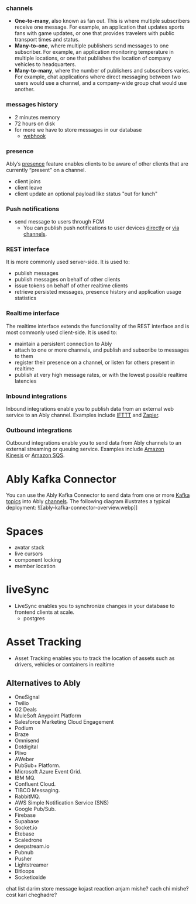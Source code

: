 ### channels
- **One-to-many**, also known as fan out. This is where multiple subscribers receive one message. For example, an application that updates sports fans with game updates, or one that provides travelers with public transport times and status.
- **Many-to-one**, where multiple publishers send messages to one subscriber. For example, an application monitoring temperature in multiple locations, or one that publishes the location of company vehicles to headquarters.
- **Many-to-many**, where the number of publishers and subscribers varies. For example, chat applications where direct messaging between two users would use a channel, and a company-wide group chat would use another.
### messages history
- 2 minutes memory
- 72 hours on disk
- for more we have to store messages in our database
	- [webhook](https://ably.com/docs/general/webhooks)
### presence
Ably’s [presence](https://ably.com/docs/presence-occupancy) feature enables clients to be aware of other clients that are currently “present” on a channel.
- client joins
- client leave
- client update an optional payload like status "out for lunch"

### Push notifications
 - send message to users through FCM
	 - You can publish push notifications to user devices [directly](https://ably.com/docs/push/publish#direct-publishing) or [via channels](https://ably.com/docs/push/publish#via-channels).
### REST interface
It is more commonly used server-side. It is used to:

- publish messages
- publish messages on behalf of other clients
- issue tokens on behalf of other realtime clients
- retrieve persisted messages, presence history and application usage statistics
### Realtime interface
The realtime interface extends the functionality of the REST interface and is most commonly used client-side. It is used to:

- maintain a persistent connection to Ably
- attach to one or more channels, and publish and subscribe to messages to them
- register their presence on a channel, or listen for others present in realtime
- publish at very high message rates, or with the lowest possible realtime latencies
### Inbound integrations

Inbound integrations enable you to publish data from an external web service to an Ably channel. Examples include [IFTTT](https://ably.com/docs/general/events/ifttt) and [Zapier](https://ably.com/docs/general/events/zapier).

### Outbound integrations

Outbound integrations enable you to send data from Ably channels to an external streaming or queuing service. Examples include [Amazon Kinesis](https://ably.com/docs/general/firehose/kinesis-rule) or [Amazon SQS](https://ably.com/docs/general/firehose/sqs-rule).

# Ably Kafka Connector
You can use the Ably Kafka Connector to send data from one or more [Kafka topics](https://developer.confluent.io/learn-kafka/apache-kafka/topics/) into Ably [channels](https://ably.com/docs/channels). The following diagram illustrates a typical deployment:
![[ably-kafka-connector-overview.webp]]

# Spaces

 - avatar stack
 - live cursors
 - component locking
 - member location

# liveSync

- LiveSync enables you to synchronize changes in your database to frontend clients at scale.
	- postgres
# Asset Tracking

- Asset Tracking enables you to track the location of assets such as drivers, vehicles or containers in realtime

## Alternatives to Ably
-  OneSignal
-  Twilio
-  G2 Deals
-  MuleSoft Anypoint Platform
-   Salesforce Marketing Cloud Engagement
-   Podium
-   Braze
-   Omnisend
-   Dotdigital
-   Plivo
-   AWeber
- PubSub+ Platform.
- Microsoft Azure Event Grid.
- IBM MQ.
- Confluent Cloud.
- TIBCO Messaging.
- RabbitMQ.
- AWS Simple Notification Service (SNS)
- Google Pub/Sub.
-   Firebase
- Supabase
-   Socket.io
-   Etebase
-   Scaledrone
-   deepstream.io
-   Pubnub
-   Pusher
-   Lightstreamer
-   Bitloops
-   Socketioxide




chat list darim
store message kojast
reaction anjam mishe?
cach chi mishe?
cost kari cheghadre?


